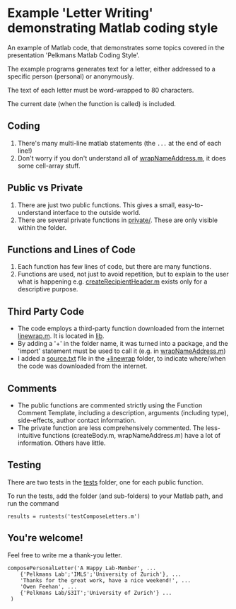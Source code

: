 # Example 'Letter Writing' demonstrating Matlab coding style

An example of Matlab code, that demonstrates some topics covered in the
presentation 'Pelkmans Matlab Coding Style'.

The example programs generates text for a letter, either addressed to
a specific person (personal) or anonymously.

The text of each letter must
be word-wrapped to 80 characters.

The current date (when the function is called) is included.

## Coding
1. There's many multi-line matlab statements (the ```...``` at the end of each line!)
2. Don't worry if you don't understand all of [wrapNameAddress.m](private/wrapNameAddress.m), it does some cell-array stuff.

## Public vs Private
1. There are just two public functions. This gives a small, easy-to-understand interface to the outside world.
2. There are several private functions in [private/](private/). These are only visible within the folder.

## Functions and Lines of Code
1. Each function has few lines of code, but there are many functions.
2. Functions are used, not just to avoid repetition, but to explain to the user what is happening e.g. [createRecipientHeader.m](private/createRecipientHeader.m) exists only for a descriptive purpose.

## Third Party Code
* The code employs a third-party function downloaded from the internet [linewrap.m](lib/+linewrap/linewrap.m). It is located in [lib](lib).
* By adding a '+' in the folder name, it was turned into a package, and the 'import' statement must be used to call it (e.g. in [wrapNameAddress.m](private/wrapNameAddress.m))
* I added a [source.txt](lib/+linewrap/source.txt) file in the [+linewrap](lib/+linewrap) folder, to indicate where/when the code was downloaded from the internet.

## Comments
* The public functions are commented strictly using the Function Comment Template, including a description, arguments (including type), side-effects, author contact information.
* The private function are less comprehensively commented. The less-intuitive functions (createBody.m, wrapNameAddress.m) have a lot of information. Others have little.

## Testing
There are two tests in the [tests](tests/) folder, one for each public function.

To run the tests, add the folder (and sub-folders) to your Matlab path,
and run the command

```
results = runtests('testComposeLetters.m')
```

## You're welcome!

Feel free to write me a thank-you letter.

```
composePersonalLetter('A Happy Lab-Member', ...
    {'Pelkmans Lab';'IMLS';'University of Zurich'}, ...
    'Thanks for the great work, have a nice weekend!', ...
    'Owen Feehan', ...
    {'Pelkmans Lab/S3IT';'University of Zurich'} ...
 )
```


